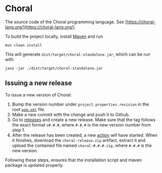# Choral

The source code of the Choral programming language. See [https://choral-lang.org/](https://choral-lang.org/).

To build the project locally, install [Maven](https://maven.apache.org/) and run

```shell
mvn clean install
```

This will generate `dist/target/choral-standalone.jar`, which can be run with

```shell
java -jar ./dist/target/choral-standalone.jar
```

## Issuing a new release

To issue a new version of Choral:

1. Bump the version number under `project.properties.revision` in the root [`pom.xml`](/pom.xml) file.
2. Make a new commit with the change and push it to Github.
3. Go to [releases](https://github.com/choral-lang/choral/releases) and create a new release. Make sure that the tag follows the exact format `v#.#.#`, where `#.#.#` is the new version number from step 1.
4. After the release has been created, a new [action](https://github.com/choral-lang/choral/actions) will have started. When it finishes, download the `choral-release.zip` artifact, extract it and upload the contained file named `choral-#.#.#.zip`, where `#.#.#` is the new version.

Following these steps, ensures that the installation script and maven package is updated properly.
